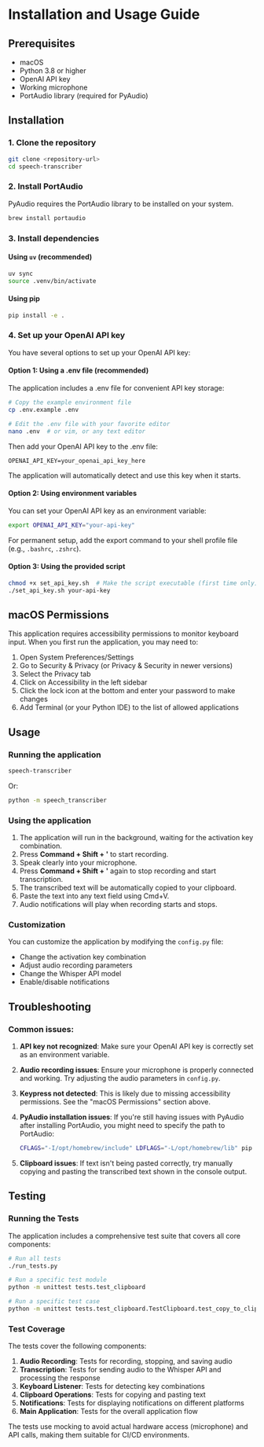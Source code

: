 # Installation and Usage Guide

## Prerequisites

- macOS
- Python 3.8 or higher
- OpenAI API key
- Working microphone
- PortAudio library (required for PyAudio)

## Installation

### 1. Clone the repository

```bash
git clone <repository-url>
cd speech-transcriber
```

### 2. Install PortAudio

PyAudio requires the PortAudio library to be installed on your system.

```bash
brew install portaudio
```

### 3. Install dependencies

#### Using `uv` (recommended)

```bash
uv sync
source .venv/bin/activate
```

#### Using pip

```bash
pip install -e .
```

### 4. Set up your OpenAI API key

You have several options to set up your OpenAI API key:

#### Option 1: Using a .env file (recommended)

The application includes a .env file for convenient API key storage:

```bash
# Copy the example environment file
cp .env.example .env

# Edit the .env file with your favorite editor
nano .env  # or vim, or any text editor
```

Then add your OpenAI API key to the .env file:
```
OPENAI_API_KEY=your_openai_api_key_here
```

The application will automatically detect and use this key when it starts.

#### Option 2: Using environment variables

You can set your OpenAI API key as an environment variable:

```bash
export OPENAI_API_KEY="your-api-key"
```

For permanent setup, add the export command to your shell profile file (e.g., `.bashrc`, `.zshrc`).

#### Option 3: Using the provided script

```bash
chmod +x set_api_key.sh  # Make the script executable (first time only)
./set_api_key.sh your-api-key
```

## macOS Permissions

This application requires accessibility permissions to monitor keyboard input. When you first run the application, you may need to:

1. Open System Preferences/Settings
2. Go to Security & Privacy (or Privacy & Security in newer versions)
3. Select the Privacy tab
4. Click on Accessibility in the left sidebar
5. Click the lock icon at the bottom and enter your password to make changes
6. Add Terminal (or your Python IDE) to the list of allowed applications

## Usage

### Running the application

```bash
speech-transcriber
```

Or:

```bash
python -m speech_transcriber
```

### Using the application

1. The application will run in the background, waiting for the activation key combination.
2. Press **Command + Shift + '** to start recording.
3. Speak clearly into your microphone.
4. Press **Command + Shift + '** again to stop recording and start transcription.
5. The transcribed text will be automatically copied to your clipboard.
6. Paste the text into any text field using Cmd+V.
7. Audio notifications will play when recording starts and stops.

### Customization

You can customize the application by modifying the `config.py` file:

- Change the activation key combination
- Adjust audio recording parameters
- Change the Whisper API model
- Enable/disable notifications

## Troubleshooting

### Common issues:

1. **API key not recognized**: Make sure your OpenAI API key is correctly set as an environment variable.

2. **Audio recording issues**: Ensure your microphone is properly connected and working. Try adjusting the audio parameters in `config.py`.

3. **Keypress not detected**: This is likely due to missing accessibility permissions. See the "macOS Permissions" section above.

4. **PyAudio installation issues**: If you're still having issues with PyAudio after installing PortAudio, you might need to specify the path to PortAudio:
   ```bash
   CFLAGS="-I/opt/homebrew/include" LDFLAGS="-L/opt/homebrew/lib" pip install pyaudio
   ```

5. **Clipboard issues**: If text isn't being pasted correctly, try manually copying and pasting the transcribed text shown in the console output.

## Testing

### Running the Tests

The application includes a comprehensive test suite that covers all core components:

```bash
# Run all tests
./run_tests.py

# Run a specific test module
python -m unittest tests.test_clipboard

# Run a specific test case
python -m unittest tests.test_clipboard.TestClipboard.test_copy_to_clipboard_success
```

### Test Coverage

The tests cover the following components:

1. **Audio Recording**: Tests for recording, stopping, and saving audio
2. **Transcription**: Tests for sending audio to the Whisper API and processing the response
3. **Keyboard Listener**: Tests for detecting key combinations
4. **Clipboard Operations**: Tests for copying and pasting text
5. **Notifications**: Tests for displaying notifications on different platforms
6. **Main Application**: Tests for the overall application flow

The tests use mocking to avoid actual hardware access (microphone) and API calls, making them suitable for CI/CD environments. 